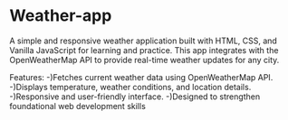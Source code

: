 # Weather-app

A simple and responsive weather application built with HTML, CSS, and Vanilla JavaScript for learning and practice. This app integrates with the OpenWeatherMap API to provide real-time weather updates for any city.

Features:
-)Fetches current weather data using OpenWeatherMap API.
-)Displays temperature, weather conditions, and location details.
-)Responsive and user-friendly interface.
-)Designed to strengthen foundational web development skills
